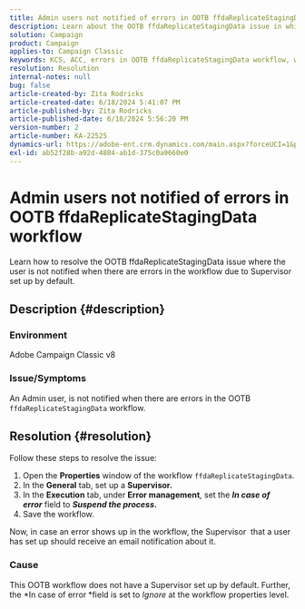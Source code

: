 ```yaml
---
title: Admin users not notified of errors in OOTB ffdaReplicateStagingData workflow
description: Learn about the OOTB ffdaReplicateStagingData issue in which the user is not notified when there are errors in the workflow due to Supervisor set up by default.
solution: Campaign
product: Campaign
applies-to: Campaign Classic
keywords: KCS, ACC, errors in OOTB ffdaReplicateStagingData workflow, workflow properties
resolution: Resolution
internal-notes: null
bug: false
article-created-by: Zita Rodricks
article-created-date: 6/18/2024 5:41:07 PM
article-published-by: Zita Rodricks
article-published-date: 6/18/2024 5:56:20 PM
version-number: 2
article-number: KA-22525
dynamics-url: https://adobe-ent.crm.dynamics.com/main.aspx?forceUCI=1&pagetype=entityrecord&etn=knowledgearticle&id=87e5d4ef-992d-ef11-840a-002248084fbb
exl-id: ab52f28b-a92d-4884-ab1d-375c0a9660e0
---
```

# Admin users not notified of errors in OOTB ffdaReplicateStagingData workflow


Learn how to resolve the OOTB ffdaReplicateStagingData issue where the user is not notified when there are errors in the workflow due to Supervisor set up by default.

## Description {#description}


### Environment

Adobe Campaign Classic v8

### Issue/Symptoms

An Admin user, is not notified when there are errors in the OOTB `ffdaReplicateStagingData` workflow.


## Resolution {#resolution}


Follow these steps to resolve the issue:

1. Open the <b>Properties</b> window of the workflow `ffdaReplicateStagingData`.
2. In the <b>General</b> tab, set up a <b>Supervisor.</b>
3. In the <b>Execution</b> tab, under <b>Error management</b>, set the <b>*In case of error</b>* field to <b>*Suspend the process*.</b>
4. Save the workflow.


Now, in case an error shows up in the workflow, the Supervisor  that a user has set up should receive an email notification about it.

### Cause

This OOTB workflow does not have a Supervisor set up by default. Further, the *In case of error<b> </b>*field is set to *Ignore* at the workflow properties level.
